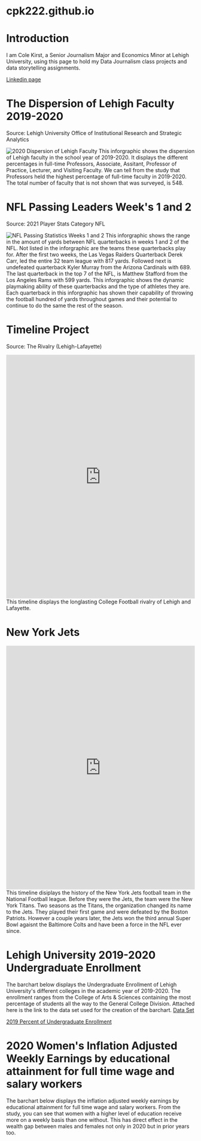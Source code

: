 # cpk222.github.io

# Introduction
I am Cole Kirst, a Senior Journalism Major and Economics Minor at Lehigh University, using this page to hold my Data Journalism class projects and data storytelling assignments.

[Linkedin page](https://www.linkedin.com/in/cole-kirst-46617a1a7/)

# The Dispersion of Lehigh Faculty 2019-2020
Source: Lehigh University Office of Institutional Research and Strategic Analytics  

![2020 Dispersion of Lehigh Faculty](https://github.com/cpk222/cpk222/blob/main/J25%20Infographic.png?raw=true)
This inforgraphic shows the dispersion of Lehigh faculty in the school year of 2019-2020. It displays the different percentages in full-time Professors, Associate, Assitant, Professor of Practice, Lecturer, and Visiting Faculty. We can tell from the study that Professors held the highest percentage of full-time faculty in 2019-2020. The total number of faculty that is not shown that was surveyed, is 548.  

# NFL Passing Leaders Week's 1 and 2
Source: 2021 Player Stats Category NFL 

![NFL Passing Statistics Weeks 1 and 2](https://github.com/cpk222/cpk222/blob/main/NFL%20Passing%20Statistics%20Weeks%201%20and%202%20(1).png?raw=true)
This inforgraphic shows the range in the amount of yards between NFL quarterbacks in weeks 1 and 2 of the NFL. Not listed in the inforgraphic are the teams these quarterbacks play for. After the first two weeks, the Las Vegas Raiders Quarterback Derek Carr, led the entire 32 team league with 817 yards. Followed next is undefeated quarterback Kyler Murray from the Arizona Cardinals with 689. The last quarterback in the top 7 of the NFL, is Matthew Stafford from the Los Angeles Rams with 599 yards. 
This inforgraphic shows the dynamic playmaking ability of these quarterbacks and the type of athletes they are. Each quarterback in this inforgraphic has shown their capability of throwing the football hundred of yards throughout games and their potential to continue to do the same the rest of the season. 

# Timeline Project
Source: The Rivalry (Lehigh-Lafayette)
<iframe src='https://cdn.knightlab.com/libs/timeline3/latest/embed/index.html?source=102W-KwwjWGnNzmP5eH7UiMV1MCzdnbpX36x4NJnVNr8&font=Default&lang=en&initial_zoom=2&height=650' width='100%' height='650' webkitallowfullscreen mozallowfullscreen allowfullscreen frameborder='0'></iframe>
This timeline displays the longlasting College Football rivalry of Lehigh and Lafayette. 

# New York Jets
<iframe src='https://cdn.knightlab.com/libs/timeline3/latest/embed/index.html?source=1p5oKlugy-LTgdFo8-Un7sFHEg6RbpjR3y_d6_JIW8gw&font=Default&lang=en&initial_zoom=2&height=650' width='100%' height='650' webkitallowfullscreen mozallowfullscreen allowfullscreen frameborder='0'></iframe>
This timeline disiplays the history of the New York Jets football team in the National Football league. Before they were the Jets, the team were the New York Titans. Two seasons as the Titans, the organization changed its name to the Jets. They played their first game and were defeated by the Boston Patriots. However a couple years later, the Jets won the third annual Super Bowl agaisnt the Baltimore Colts and have been a force in the NFL ever since. 

# Lehigh University 2019-2020 Undergraduate Enrollment
The barchart below displays the Undergraduate Enrollment of Lehigh University's different colleges in the academic year of 2019-2020. The enrollment ranges from the College of Arts & Sciences containing the most percentage of students all the way to the General College Division. Attached here is the link to the data set used for the creation of the barchart. [Data Set](https://docs.google.com/spreadsheets/d/1lOdLffDVGFAjUba6GQ9QDdWXMUr2cqFCQkxnp598hY4/edit?usp=sharing!)

[2019 Percent of Undergraduate Enrollment](https://github.com/cpk222/cpk222/blob/main/J25%20Lehigh%20Enrollment%20Barchart.png?raw=true)

# 2020 Women's Inflation Adjusted Weekly Earnings by educational attainment for full time wage and salary workers   
The barchart below displays the inflation adjusted weekly earnings by educational attainment for full time wage and salary workers. From the study, you can see that women with a higher level of education receive more on a weekly basis than one without. This has direct effect in the wealth gap between males and females not only in 2020 but in prior years too.   
